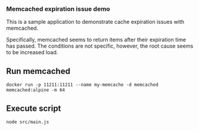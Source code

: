  
### Memcached expiration issue demo

This is a sample application to demonstrate cache expiration issues with memcached.

Specifically, memcached seems to return items after their expiration time has passed.
The conditions are not specific, however, the root cause seems to be increased load.


## Run memcached

    docker run -p 11211:11211 --name my-memcache -d memcached memcached:alpine -m 64

## Execute script

    node src/main.js 